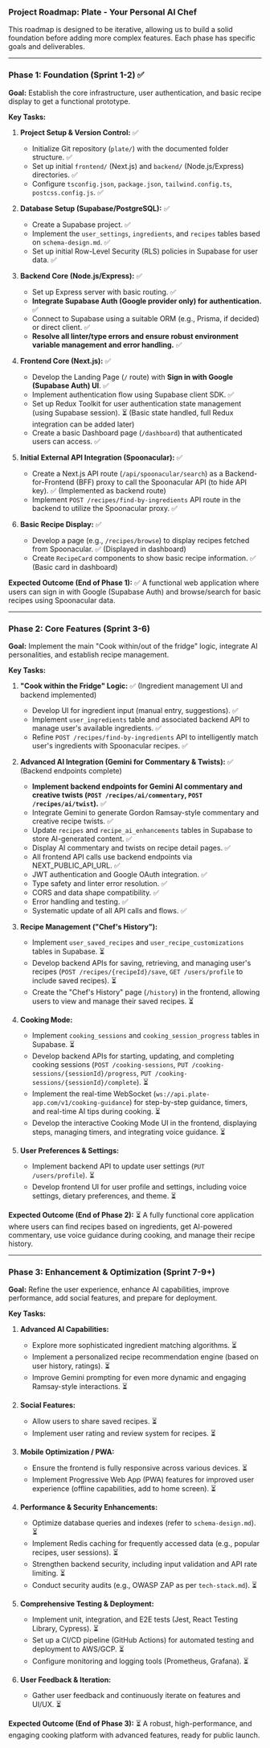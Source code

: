 ### Project Roadmap: Plate - Your Personal AI Chef

This roadmap is designed to be iterative, allowing us to build a solid foundation before adding more complex features. Each phase has specific goals and deliverables.

---

### **Phase 1: Foundation (Sprint 1-2)** ✅

**Goal:** Establish the core infrastructure, user authentication, and basic recipe display to get a functional prototype.

**Key Tasks:**

1.  **Project Setup & Version Control:** ✅
    *   Initialize Git repository (`plate/`) with the documented folder structure. ✅
    *   Set up initial `frontend/` (Next.js) and `backend/` (Node.js/Express) directories. ✅
    *   Configure `tsconfig.json`, `package.json`, `tailwind.config.ts`, `postcss.config.js`. ✅

2.  **Database Setup (Supabase/PostgreSQL):** ✅
    *   Create a Supabase project. ✅
    *   Implement the `user_settings`, `ingredients`, and `recipes` tables based on `schema-design.md`. ✅
    *   Set up initial Row-Level Security (RLS) policies in Supabase for user data. ✅

3.  **Backend Core (Node.js/Express):** ✅
    *   Set up Express server with basic routing. ✅
    *   **Integrate Supabase Auth (Google provider only) for authentication.** ✅
    *   Connect to Supabase using a suitable ORM (e.g., Prisma, if decided) or direct client. ✅
    *   **Resolve all linter/type errors and ensure robust environment variable management and error handling.** ✅

4.  **Frontend Core (Next.js):** ✅
    *   Develop the Landing Page (`/` route) with **Sign in with Google (Supabase Auth) UI**. ✅
    *   Implement authentication flow using Supabase client SDK. ✅
    *   Set up Redux Toolkit for user authentication state management (using Supabase session). ⏳ (Basic state handled, full Redux integration can be added later)
    *   Create a basic Dashboard page (`/dashboard`) that authenticated users can access. ✅

5.  **Initial External API Integration (Spoonacular):** ✅
    *   Create a Next.js API route (`/api/spoonacular/search`) as a Backend-for-Frontend (BFF) proxy to call the Spoonacular API (to hide API key). ✅ (Implemented as backend route)
    *   Implement `POST /recipes/find-by-ingredients` API route in the backend to utilize the Spoonacular proxy. ✅

6.  **Basic Recipe Display:** ✅
    *   Develop a page (e.g., `/recipes/browse`) to display recipes fetched from Spoonacular. ✅ (Displayed in dashboard)
    *   Create `RecipeCard` components to show basic recipe information. ✅ (Basic card in dashboard)

**Expected Outcome (End of Phase 1):** ✅ A functional web application where users can sign in with Google (Supabase Auth) and browse/search for basic recipes using Spoonacular data.

---

### **Phase 2: Core Features (Sprint 3-6)**

**Goal:** Implement the main "Cook within/out of the fridge" logic, integrate AI personalities, and establish recipe management.

**Key Tasks:**

1.  **"Cook within the Fridge" Logic:** ✅ (Ingredient management UI and backend implemented)
    *   Develop UI for ingredient input (manual entry, suggestions). ✅
    *   Implement `user_ingredients` table and associated backend API to manage user's available ingredients. ✅
    *   Refine `POST /recipes/find-by-ingredients` API to intelligently match user's ingredients with Spoonacular recipes. ✅

2.  **Advanced AI Integration (Gemini for Commentary & Twists):** ✅ (Backend endpoints complete)
    *   **Implement backend endpoints for Gemini AI commentary and creative twists (`POST /recipes/ai/commentary`, `POST /recipes/ai/twist`).** ✅
    *   Integrate Gemini to generate Gordon Ramsay-style commentary and creative recipe twists. ✅
    *   Update `recipes` and `recipe_ai_enhancements` tables in Supabase to store AI-generated content. ✅
    *   Display AI commentary and twists on recipe detail pages. ✅
    *   All frontend API calls use backend endpoints via NEXT_PUBLIC_API_URL. ✅
    *   JWT authentication and Google OAuth integration. ✅
    *   Type safety and linter error resolution. ✅
    *   CORS and data shape compatibility. ✅
    *   Error handling and testing. ✅
    *   Systematic update of all API calls and flows. ✅

3.  **Recipe Management ("Chef's History"):**
    *   Implement `user_saved_recipes` and `user_recipe_customizations` tables in Supabase. ⏳
    *   Develop backend APIs for saving, retrieving, and managing user's recipes (`POST /recipes/{recipeId}/save`, `GET /users/profile` to include saved recipes). ⏳
    *   Create the "Chef's History" page (`/history`) in the frontend, allowing users to view and manage their saved recipes. ⏳

4.  **Cooking Mode:**
    *   Implement `cooking_sessions` and `cooking_session_progress` tables in Supabase. ⏳
    *   Develop backend APIs for starting, updating, and completing cooking sessions (`POST /cooking-sessions`, `PUT /cooking-sessions/{sessionId}/progress`, `PUT /cooking-sessions/{sessionId}/complete`). ⏳
    *   Implement the real-time WebSocket (`ws://api.plate-app.com/v1/cooking-guidance`) for step-by-step guidance, timers, and real-time AI tips during cooking. ⏳
    *   Develop the interactive Cooking Mode UI in the frontend, displaying steps, managing timers, and integrating voice guidance. ⏳

5.  **User Preferences & Settings:**
    *   Implement backend API to update user settings (`PUT /users/profile`). ⏳
    *   Develop frontend UI for user profile and settings, including voice settings, dietary preferences, and theme. ⏳

**Expected Outcome (End of Phase 2):** ⏳ A fully functional core application where users can find recipes based on ingredients, get AI-powered commentary, use voice guidance during cooking, and manage their recipe history.

---

### **Phase 3: Enhancement & Optimization (Sprint 7-9+)**

**Goal:** Refine the user experience, enhance AI capabilities, improve performance, add social features, and prepare for deployment.

**Key Tasks:**

1.  **Advanced AI Capabilities:**
    *   Explore more sophisticated ingredient matching algorithms. ⏳
    *   Implement a personalized recipe recommendation engine (based on user history, ratings). ⏳
    *   Improve Gemini prompting for even more dynamic and engaging Ramsay-style interactions. ⏳

2.  **Social Features:**
    *   Allow users to share saved recipes. ⏳
    *   Implement user rating and review system for recipes. ⏳

3.  **Mobile Optimization / PWA:**
    *   Ensure the frontend is fully responsive across various devices. ⏳
    *   Implement Progressive Web App (PWA) features for improved user experience (offline capabilities, add to home screen). ⏳

4.  **Performance & Security Enhancements:**
    *   Optimize database queries and indexes (refer to `schema-design.md`). ⏳
    *   Implement Redis caching for frequently accessed data (e.g., popular recipes, user sessions). ⏳
    *   Strengthen backend security, including input validation and API rate limiting. ⏳
    *   Conduct security audits (e.g., OWASP ZAP as per `tech-stack.md`). ⏳

5.  **Comprehensive Testing & Deployment:**
    *   Implement unit, integration, and E2E tests (Jest, React Testing Library, Cypress). ⏳
    *   Set up a CI/CD pipeline (GitHub Actions) for automated testing and deployment to AWS/GCP. ⏳
    *   Configure monitoring and logging tools (Prometheus, Grafana). ⏳

6.  **User Feedback & Iteration:**
    *   Gather user feedback and continuously iterate on features and UI/UX. ⏳

**Expected Outcome (End of Phase 3):** ⏳ A robust, high-performance, and engaging cooking platform with advanced features, ready for public launch. 